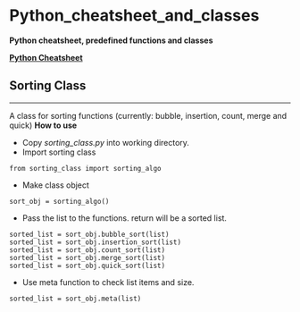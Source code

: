 # **Python_cheatsheet_and_classes**
**Python cheatsheet, predefined functions and classes**

[**Python Cheatsheet**](https://perso.limsi.fr/pointal/_media/python:cours:mementopython3-english.pdf)

## Sorting Class
---
A class for sorting functions (currently: bubble, insertion, count, merge and quick) 
**How to use**
* Copy *sorting_class.py* into working directory.
* Import sorting class
```
from sorting_class import sorting_algo 
```
* Make class object
```
sort_obj = sorting_algo()
```
* Pass the list to the functions. return will be a sorted list.
```
sorted_list = sort_obj.bubble_sort(list)
sorted_list = sort_obj.insertion_sort(list)
sorted_list = sort_obj.count_sort(list)
sorted_list = sort_obj.merge_sort(list)
sorted_list = sort_obj.quick_sort(list)
```
* Use meta function to check list items and size.
```
sorted_list = sort_obj.meta(list)
```